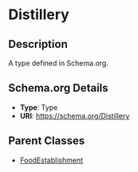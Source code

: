 # Distillery

## Description
A type defined in Schema.org.

## Schema.org Details
- **Type**: Type
- **URI**: https://schema.org/Distillery

## Parent Classes
- [FoodEstablishment](../FoodEstablishment.md)


